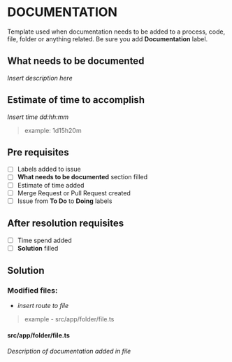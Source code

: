 # DOCUMENTATION

Template used when documentation needs to be added to a process, code, file, folder or anything related.
Be sure you add **Documentation** label.

## What needs to be documented

_Insert description here_

## Estimate of time to accomplish

_Insert time dd:hh:mm_

> example: 1d15h20m

## Pre requisites

- [ ] Labels added to issue
- [ ] **What needs to be documented** section filled
- [ ] Estimate of time added
- [ ] Merge Request or Pull Request created
- [ ] Issue from **To Do** to **Doing** labels

## After resolution requisites

- [ ] Time spend added
- [ ] **Solution** filled

## Solution

### Modified files:

- _insert route to file_

> example - src/app/folder/file.ts

#### src/app/folder/file.ts

_Description of documentation added in file_
